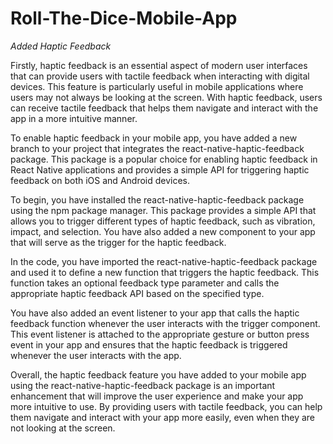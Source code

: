 # Roll-The-Dice-Mobile-App

*Added Haptic Feedback*

Firstly, haptic feedback is an essential aspect of modern user interfaces that can provide users with tactile feedback when interacting with digital devices. This feature is particularly useful in mobile applications where users may not always be looking at the screen. With haptic feedback, users can receive tactile feedback that helps them navigate and interact with the app in a more intuitive manner.

To enable haptic feedback in your mobile app, you have added a new branch to your project that integrates the react-native-haptic-feedback package. This package is a popular choice for enabling haptic feedback in React Native applications and provides a simple API for triggering haptic feedback on both iOS and Android devices.

To begin, you have installed the react-native-haptic-feedback package using the npm package manager. This package provides a simple API that allows you to trigger different types of haptic feedback, such as vibration, impact, and selection. You have also added a new component to your app that will serve as the trigger for the haptic feedback.

In the code, you have imported the react-native-haptic-feedback package and used it to define a new function that triggers the haptic feedback. This function takes an optional feedback type parameter and calls the appropriate haptic feedback API based on the specified type.

You have also added an event listener to your app that calls the haptic feedback function whenever the user interacts with the trigger component. This event listener is attached to the appropriate gesture or button press event in your app and ensures that the haptic feedback is triggered whenever the user interacts with the app.

Overall, the haptic feedback feature you have added to your mobile app using the react-native-haptic-feedback package is an important enhancement that will improve the user experience and make your app more intuitive to use. By providing users with tactile feedback, you can help them navigate and interact with your app more easily, even when they are not looking at the screen.
